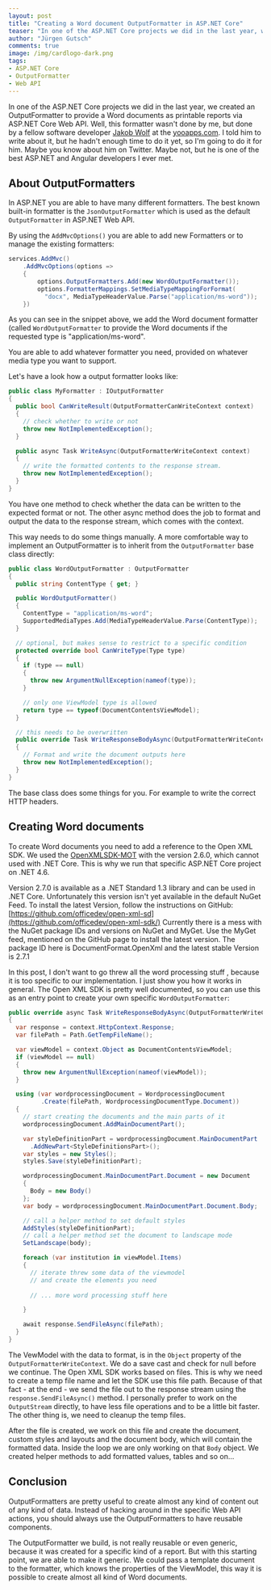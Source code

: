 ```yaml
---
layout: post
title: "Creating a Word document OutputFormatter in ASP.NET Core"
teaser: "In one of the ASP.NET Core projects we did in the last year, we created an OutputFormatter to provide a Word documents as printable reports via ASP.NET Core Web API."
author: "Jürgen Gutsch"
comments: true
image: /img/cardlogo-dark.png
tags: 
- ASP.NET Core
- OutputFormatter
- Web API
---
```


In one of the ASP.NET Core projects we did in the last year, we created an OutputFormatter to provide a Word documents as printable reports via ASP.NET Core Web API.  Well, this formatter wasn't done by me, but done by a fellow software developer [Jakob Wolf](https://twitter.com/wolf85wolf) at the [yooapps.com](http://yooapps.com). I told him to write about it, but he hadn't enough time to do it yet, so I'm going to do it for him. Maybe you know about him on Twitter. Maybe not, but he is one of the best ASP.NET and Angular developers I ever met.

## About OutputFormatters

In ASP.NET you are able to have many different formatters. The best known built-in formatter is the `JsonOutputFormatter` which is used as the default `OutputFormatter` in ASP.NET Web API. 

By using the `AddMvcOptions()` you are able to add new Formatters or to manage the existing formatters:

~~~ csharp
services.AddMvc()
    .AddMvcOptions(options =>
    {
        options.OutputFormatters.Add(new WordOutputFormatter());
        options.FormatterMappings.SetMediaTypeMappingForFormat(
          "docx", MediaTypeHeaderValue.Parse("application/ms-word"));
    })
~~~
As you can see in the snippet above, we add the Word document formatter (called `WordOutputFormatter` to provide the Word documents if the requested type is "application/ms-word".

You are able to add whatever formatter you need, provided on whatever media type you want to support.

Let's have a look how a output formatter looks like:

~~~ csharp
public class MyFormatter : IOutputFormatter
{
  public bool CanWriteResult(OutputFormatterCanWriteContext context)
  {
    // check whether to write or not
    throw new NotImplementedException();
  }

  public async Task WriteAsync(OutputFormatterWriteContext context)
  {
    // write the formatted contents to the response stream.
    throw new NotImplementedException();
  }
}
~~~

You have one method to check whether the data can be written to the expected format or not. The other async method does the job to format and output the data to the response stream, which comes with the context.

This way needs to do some things manually. A more comfortable way to implement an OutputFormatter is to inherit from the `OutputFormatter` base class directly:

~~~ csharp
public class WordOutputFormatter : OutputFormatter
{
  public string ContentType { get; }

  public WordOutputFormatter()
  {
    ContentType = "application/ms-word";
    SupportedMediaTypes.Add(MediaTypeHeaderValue.Parse(ContentType));
  }

  // optional, but makes sense to restrict to a specific condition
  protected override bool CanWriteType(Type type)
  {
    if (type == null)
    {
      throw new ArgumentNullException(nameof(type));
    }

    // only one ViewModel type is allowed
    return type == typeof(DocumentContentsViewModel);
  }

  // this needs to be overwritten
  public override Task WriteResponseBodyAsync(OutputFormatterWriteContext context)
  {
    // Format and write the document outputs here
    throw new NotImplementedException();
  }
}
~~~

The base class does some things for you. For example to write the correct HTTP headers.

## Creating Word documents

To create Word documents you need to add a reference to the Open XML SDK. We used the [OpenXMLSDK-MOT](https://www.nuget.org/packages/openxmlsdk-mot/) with the version 2.6.0, which cannot used with .NET Core. This is why we run that specific ASP.NET Core project on .NET 4.6. 

Version 2.7.0 is available as a .NET Standard 1.3 library and can be used in .NET Core. Unfortunately this version isn't yet available in the default NuGet Feed. To install the latest Version, follow the instructions on GitHub: [https://github.com/officedev/open-xml-sd](https://github.com/officedev/open-xml-sdk/) Currently there is a mess with the NuGet package IDs and versions on NuGet and MyGet. Use the MyGet feed, mentioned on the GitHub page to install the latest version. The package ID here is DocumentFormat.OpenXml and the latest stable Version is 2.7.1

In this post, I don't want to go threw all the word processing stuff , because it is too specific to our implementation. I just show you how it works in general. The Open XML SDK is pretty well documented, so you can use this as an entry point to create your own specific `WordOutputFormatter`:

~~~ csharp
public override async Task WriteResponseBodyAsync(OutputFormatterWriteContext context)
{
  var response = context.HttpContext.Response;
  var filePath = Path.GetTempFileName();

  var viewModel = context.Object as DocumentContentsViewModel;
  if (viewModel == null)
  {
    throw new ArgumentNullException(nameof(viewModel));
  }

  using (var wordprocessingDocument = WordprocessingDocument
         .Create(filePath, WordprocessingDocumentType.Document))
  {
    // start creating the documents and the main parts of it
    wordprocessingDocument.AddMainDocumentPart();

    var styleDefinitionPart = wordprocessingDocument.MainDocumentPart
      .AddNewPart<StyleDefinitionsPart>();
    var styles = new Styles();
    styles.Save(styleDefinitionPart);

    wordprocessingDocument.MainDocumentPart.Document = new Document
    {
      Body = new Body()
    };
    var body = wordprocessingDocument.MainDocumentPart.Document.Body;

    // call a helper method to set default styles
    AddStyles(styleDefinitionPart); 
    // call a helper method set the document to landscape mode
    SetLandscape(body); 

    foreach (var institution in viewModel.Items)
    {
      // iterate threw some data of the viewmodel 
      // and create the elements you need
      
      // ... more word processing stuff here

    }

    await response.SendFileAsync(filePath);
  }
}
~~~

The VewModel with the data to format, is in the `Object` property of the `OutputFormatterWriteContext`. We do a save cast and check for null before we continue. The Open XML SDK works based on files. This is why we need to create a temp file name and let the SDK use this file path. Because of that fact - at the end - we send the file out to the response stream using the `response.SendFileAsync()` method. I personally prefer to work on the `OutputStream` directly, to have less file operations and to be a little bit faster. The other thing is, we need to cleanup the temp files.

After the file is created, we work on this file and create the document, custom styles and layouts and the document body, which will contain the formatted data. Inside the loop we are only working on that `Body` object. We created helper methods to add formatted values, tables and so on...

## Conclusion

OutputFormatters are pretty useful to create almost any kind of content out of any kind of data. Instead of hacking around in the specific Web API actions, you should always use the OutputFormatters to have reusable components.

The OutputFormatter we build, is not really reusable or even generic, because it was created for a specific kind of a report. But with this starting point, we are able to make it generic. We could pass a template document to the formatter, which knows the properties of the ViewModel, this way it is possible to create almost all kind of Word documents.